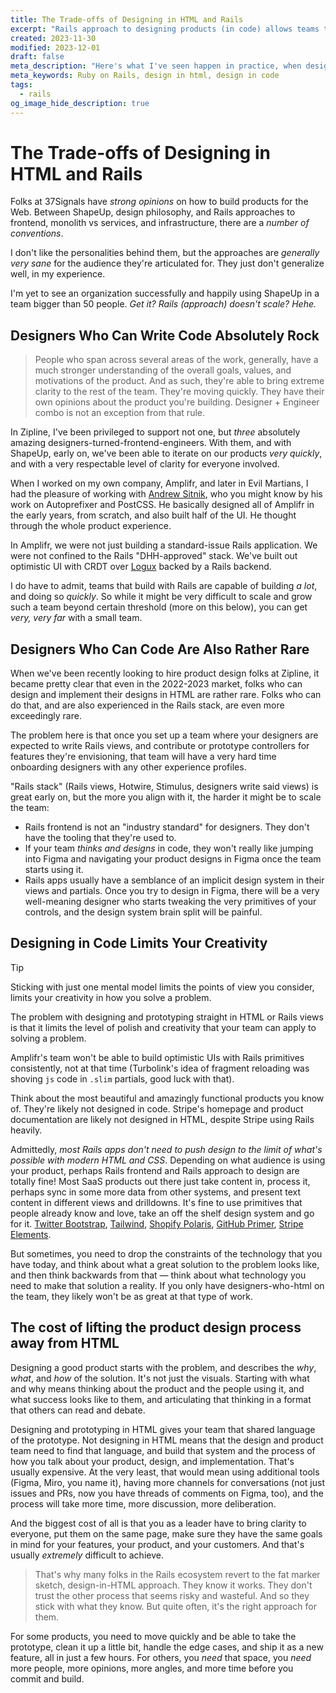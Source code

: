 ```yaml
---
title: The Trade-offs of Designing in HTML and Rails
excerpt: "Rails approach to designing products (in code) allows teams to build _extremely quickly_, but constraints the team's ability to think with unorthodox or new approaches. Here's what I've seen happen in practice, when designing in code works well, what are some of the downsides, and when it just doesn't work at all."
created: 2023-11-30
modified: 2023-12-01
draft: false
meta_description: "Here's what I've seen happen in practice, when designing in code works well, what are some of the downsides, and when it just doesn't work at all."
meta_keywords: Ruby on Rails, design in html, design in code
tags:
  - rails
og_image_hide_description: true
---
```


# The Trade-offs of Designing in HTML and Rails

Folks at 37Signals have _strong opinions_ on how to build products for the Web. Between ShapeUp, design philosophy, and Rails approaches to frontend, monolith vs services, and infrastructure, there are a _number of conventions_.

I don't like the personalities behind them, but the approaches are _generally very sane_ for the audience they're articulated for. They just don't generalize well, in my experience.

I'm yet to see an organization successfully and happily using ShapeUp in a team bigger than 50 people. _Get it? Rails (approach) doesn't scale? Hehe._

## Designers Who Can Write Code Absolutely Rock

> People who span across several areas of the work, generally, have a much stronger understanding of the overall goals, values, and motivations of the product. And as such, they're able to bring extreme clarity to the rest of the team. They're moving quickly. They have their own opinions about the product you're building. Designer + Engineer combo is not an exception from that rule.

In Zipline, I've been privileged to support not one, but _three_ absolutely amazing designers-turned-frontend-engineers. With them, and with ShapeUp, early on, we've been able to iterate on our products _very quickly_, and with a very respectable level of clarity for everyone involved.

When I worked on my own company, Amplifr, and later in Evil Martians, I had the pleasure of working with [Andrew Sitnik](https://sitnik.ru/en/), who you might know by his work on Autoprefixer and PostCSS. He basically designed all of Amplifr in the early years, from scratch, and also built half of the UI. He thought through the whole product experience.

In Amplifr, we were not just building a standard-issue Rails application. We were not confined to the Rails "DHH-approved" stack. We've built out optimistic UI with CRDT over [Logux](https://logux.org) backed by a Rails backend.

I do have to admit, teams that build with Rails are capable of building _a lot_, and doing so _quickly_. So while it might be very difficult to scale and grow such a team beyond certain threshold (more on this below), you can get _very, very far_ with a small team.

## Designers Who Can Code Are Also Rather Rare

When we've been recently looking to hire product design folks at Zipline, it became pretty clear that even in the 2022-2023 market, folks who can design and implement their designs in HTML are rather rare. Folks who can do that, and are also experienced in the Rails stack, are even more exceedingly rare.

The problem here is that once you set up a team where your designers are expected to write Rails views, and contribute or prototype controllers for features they're envisioning, that team will have a very hard time onboarding designers with any other experience profiles.

"Rails stack" (Rails views, Hotwire, Stimulus, designers write said views) is great early on, but the more you align with it, the harder it might be to scale the team:
- Rails frontend is not an "industry standard" for designers. They don't have the tooling that they're used to.
- If your team _thinks and designs_ in code, they won't really like jumping into Figma and navigating your product designs in Figma once the team starts using it.
- Rails apps usually have a semblance of an implicit design system in their views and partials. Once you try to design in Figma, there will be a very well-meaning designer who starts tweaking the very primitives of your controls, and the design system brain split will be painful.

## Designing in Code Limits Your Creativity

> [!tip]
> Sticking with just one mental model limits the points of view you consider, limits your creativity in how you solve a problem.

The problem with designing and prototyping straight in HTML or Rails views is that it limits the level of polish and creativity that your team can apply to solving a problem.

Amplifr's team won't be able to build optimistic UIs with Rails primitives consistently, not at that time (Turbolink's idea of fragment reloading was shoving `js` code in `.slim` partials, good luck with that).

Think about the most beautiful and amazingly functional products you know of. They're likely not designed in code. Stripe's homepage and product documentation are likely not designed in HTML, despite Stripe using Rails heavily.

Admittedly, _most Rails apps don't need to push design to the limit of what's possible with modern HTML and CSS_. Depending on what audience is using your product, perhaps Rails frontend and Rails approach to design are totally fine! Most SaaS products out there just take content in, process it, perhaps sync in some more data from other systems, and present text content in different views and drilldowns. It's fine to use primitives that people already know and love, take an off the shelf design system and go for it. [Twitter Bootstrap](https://getbootstrap.com/), [Tailwind](https://tailwindcss.com), [Shopify Polaris](https://polaris.shopify.com/), [GitHub Primer](https://primer.style/), [Stripe Elements](https://stripe.com/payments/elements).

But sometimes, you need to drop the constraints of the technology that you have today, and think about what a great solution to the problem looks like, and then think backwards from that — think about what technology you need to make that solution a reality. If you only have designers-who-html on the team, they likely won't be as great at that type of work.

## The cost of lifting the product design process away from HTML

Designing a good product starts with the problem, and describes the _why_, _what_, and _how_ of the solution. It's not just the visuals. Starting with what and why means thinking about the product and the people using it, and what success looks like to them, and articulating that thinking in a format that others can read and debate.

Designing and prototyping in HTML gives your team that shared language of the prototype. Not designing in HTML means that the design and product team need to find that language, and build that system and the process of how you talk about your product, design, and implementation. That's usually expensive. At the very least, that would mean using additional tools (Figma, Miro, you name it), having more channels for conversations (not just issues and PRs, now you have threads of comments on Figma, too), and the process will take more time, more discussion, more deliberation. 

And the biggest cost of all is that you as a leader have to bring clarity to everyone, put them on the same page, make sure they have the same goals in mind for your features, your product, and your customers. And that's usually _extremely_ difficult to achieve.

> That's why many folks in the Rails ecosystem revert to the fat marker sketch, design-in-HTML approach. They know it works. They don't trust the other process that seems risky and wasteful. And so they stick with what they know. But quite often, it's the right approach for them.

For some products, you need to move quickly and be able to take the prototype, clean it up a little bit, handle the edge cases, and ship it as a new feature, all in just a few hours. For others, you _need_ that space, you _need_ more people, more opinions, more angles, and more time before you commit and build.
